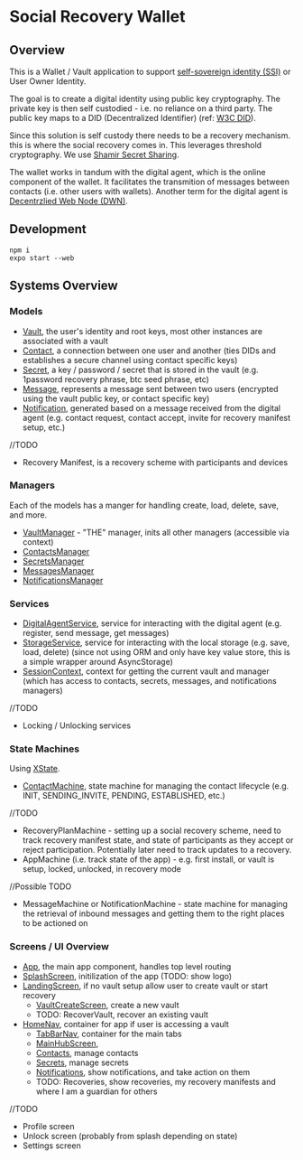 # Social Recovery Wallet

## Overview

This is a Wallet / Vault application to support [self-sovereign identity (SSI)](https://en.wikipedia.org/wiki/Self-sovereign_identity) or User Owner Identity.

The goal is to create a digital identity using public key cryptography. The private key is then self custodied - i.e. no reliance on a third party. The public key maps to a DID (Decentralized Identifier) (ref: [W3C DID](https://www.w3.org/TR/did-core/)).

Since this solution is self custody there needs to be a recovery mechanism. this is where the social recovery comes in. This leverages threshold cryptography. We use [Shamir Secret Sharing](https://en.wikipedia.org/wiki/Shamir%27s_secret_sharing).

The wallet works in tandum with the digital agent, which is the online component of the wallet. It facilitates the transmition of messages between contacts (i.e. other users with wallets). Another term for the digital agent is [Decentrzlied Web Node (DWN)](https://identity.foundation/decentralized-web-node/spec/).

## Development

```
npm i
expo start --web
```

## Systems Overview

### Models

- [Vault](./models/Vault.ts), the user's identity and root keys, most other instances are associated with a vault
- [Contact](./models/Contact.ts), a connection between one user and another (ties DIDs and establishes a secure channel using contact specific keys)
- [Secret](./models/Secret.ts), a key / password / secret that is stored in the vault (e.g. 1password recovery phrase, btc seed phrase, etc)
- [Message](./models/Message.ts), represents a message sent between two users (encrypted using the vault public key, or contact specific key)
- [Notification](./models/Notification.ts), generated based on a message received from the digital agent (e.g. contact request, contact accept, invite for recovery manifest setup, etc.)

//TODO

- Recovery Manifest, is a recovery scheme with participants and devices

### Managers

Each of the models has a manger for handling create, load, delete, save, and more.

- [VaultManager](./managers/VaultManager.ts) - "THE" manager, inits all other managers (accessible via context)
- [ContactsManager](./managers/ContactsManager.ts)
- [SecretsManager](./managers/SecretsManager.ts)
- [MessagesManager](./managers/MessagesManager.ts)
- [NotificationsManager](./managers/NotificationsManager.ts)

### Services

- [DigitalAgentService](./services/DigitalAgentService.ts), service for interacting with the digital agent (e.g. register, send message, get messages)
- [StorageService](./services/StorageService.ts), service for interacting with the local storage (e.g. save, load, delete) (since not using ORM and only have key value store, this is a simple wrapper around AsyncStorage)
- [SessionContext](./contexts/SessionContext.js), context for getting the current vault and manager
  (which has access to contacts, secrets, messages, and notifications managers)

//TODO

- Locking / Unlocking services

### State Machines

Using [XState](https://xstate.js.org/docs/guides/introduction-to-state-machines-and-statecharts/#states).

- [ContactMachine](./machines/ContactMachine.ts), state machine for managing the contact lifecycle (e.g. INIT, SENDING_INVITE, PENDING, ESTABLISHED, etc.)

//TODO

- RecoveryPlanMachine - setting up a social recovery scheme, need to track recovery manifest state, and state of participants as they accept or reject participation. Potentially later need to track updates to a recovery.
- AppMachine (i.e. track state of the app) - e.g. first install, or vault is setup, locked, unlocked, in recovery mode

//Possible TODO

- MessageMachine or NotificationMachine - state machine for managing the retrieval of inbound messages and getting them to the right places to be actioned on

### Screens / UI Overview

- [App](./App.js), the main app component, handles top level routing
- [SplashScreen](./screens/SplashScreen.js), initilization of the app (TODO: show logo)
- [LandingScreen](./screens/LandingScreen.js), if no vault setup allow user to create vault or start recovery
  - [VaultCreateScreen](./screens/VaultCreateScreen.js), create a new vault
  - TODO: RecoverVault, recover an existing vault
- [HomeNav](./screens/HomeNav.js), container for app if user is accessing a vault
  - [TabBarNav](./screens/TabBarNav.js), container for the main tabs
  - [MainHubScreen](./screens/MainHubScreen.js),
  - [Contacts](./screens/Contacts/index.js), manage contacts
  - [Secrets](./screens/Secrets/index.js), manage secrets
  - [Notifications](./screens/NotificationsScreen.js), show notifications, and take action on them
  - TODO: Recoveries, show recoveries, my recovery manifests and where I am a guardian for others

//TODO

- Profile screen
- Unlock screen (probably from splash depending on state)
- Settings screen
